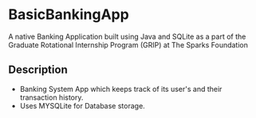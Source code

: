 # BasicBankingApp
A native Banking Application built using Java and SQLite as a part of the Graduate Rotational Internship Program (GRIP) at The Sparks Foundation
## Description
* Banking System App which keeps track of its user's and their transaction history.
* Uses MYSQLite for Database storage.

